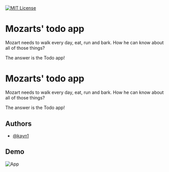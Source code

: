 ## 
[![MIT License](https://img.shields.io/badge/Daniel-supports%20me-pink.svg)](https://choosealicense.com/licenses/mit/)



# Mozarts' todo app

Mozart needs to walk every day, eat, run and bark.
How he can know about all of those things?

The answer is the Todo app!

# Mozarts' todo app

Mozart needs to walk every day, eat, run and bark.
How he can know about all of those things?

The answer is the Todo app!

## Authors

- [@kayn1](https://www.github.com/kayn1)


## Demo

![App](https://postimg.cc/1nbzcKgT)
